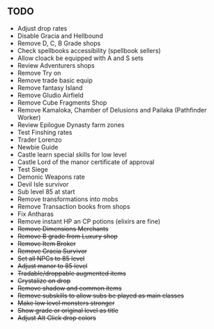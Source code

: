 ## TODO
- Adjust drop rates
- Disable Gracia and Hellbound
- Remove D, C, B Grade shops
- Check spellbooks accessibility (spellbook sellers)
- Allow cloack be equipped with A and S sets
- Review Adventurers shops
- Remove Try on
- Remove trade basic equip
- Remove fantasy Island
- Remove Gludio Airfield
- Remove Cube Fragments Shop
- Remove Kamaloka, Chamber of Delusions and Pailaka (Pathfinder Worker)
- Review Epilogue Dynasty farm zones
- Test Finshing rates
- Trader Lorenzo
- Newbie Guide
- Castle learn special skills for low level
- Castle Lord of the manor certificate of approval
- Test Siege
- Demonic Weapons rate
- Devil Isle survivor
- Sub level 85 at start
- Remove transformations into mobs
- Remove Transaction books from shops
- Fix Antharas
- Remove instant HP an CP potions (elixirs are fine)
- ~~Remove Dimensions Merchants~~
- ~~Remove B grade from Luxury shop~~
- ~~Remove Item Broker~~
- ~~Remove Gracia Survivor~~
- ~~Set all NPCs to 85 level~~
- ~~Adjust manor to 85 level~~
- ~~Tradable/droppable augmented items~~
- ~~Crystalize on drop~~
- ~~Remove shadow and common items~~
- ~~Remove subskills to allow subs be played as main classes~~
- ~~Make low level monsters stronger~~
- ~~Show grade or original level as title~~
- ~~Adjust Alt Click drop colors~~

